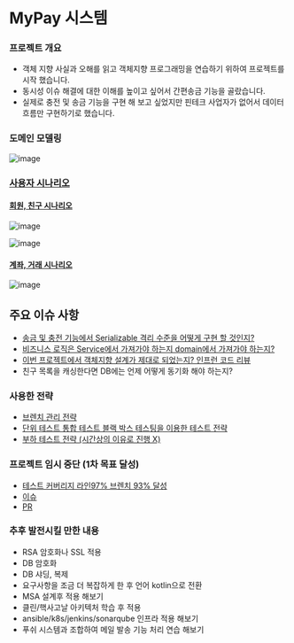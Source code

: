 # MyPay 시스템

### 프로젝트 개요
- 객체 지향 사실과 오해를 읽고 객체지향 프로그래밍을 연습하기 위하여 프로젝트를 시작 했습니다.
- 동시성 이슈 해결에 대한 이해를 높이고 싶어서 간편송금 기능을 골랐습니다.
- 실제로 충전 및 송금 기능을 구현 해 보고 싶었지만 핀테크 사업자가 없어서 데이터 흐름만 구현하기로 했습니다.

### 도메인 모델링
![image](https://user-images.githubusercontent.com/126523988/231641050-3d402f7d-f075-4a84-bb95-6126782cdc1c.png)

### [사용자 시나리오](https://github.com/jungmini0601/pay/wiki)
#### [회원, 친구 시나리오](https://github.com/jungmini0601/pay/wiki/%ED%9A%8C%EC%9B%90-%EC%8B%9C%EB%82%98%EB%A6%AC%EC%98%A4)
![image](https://user-images.githubusercontent.com/126523988/230802866-5aa2c84e-5348-48b5-ba9a-1d3f8f948381.png)

![image](https://user-images.githubusercontent.com/126523988/230802933-4977c85d-5d3f-499b-9d62-fc6757e5e762.png)

#### [계좌, 거래 시나리오](https://github.com/jungmini0601/pay/wiki/%EA%B3%84%EC%A2%8C-%EC%8B%9C%EB%82%98%EB%A6%AC%EC%98%A4)
![image](https://user-images.githubusercontent.com/126523988/230803093-47e7eb86-6c68-44d6-bdf6-ea9517b92726.png)

## 주요 이슈 사항
- [송금 및 충전 기능에서 Serializable 격리 수준을 어떻게 구현 할 것인지?](https://jungmini-laboratory.tistory.com/56)
- [비즈니스 로직은 Service에서 가져가야 하는지 domain에서 가져가야 하는지?](https://github.com/jungmini0601/pay/issues/26)
- [이번 프로젝트에서 객체지향 설계가 제대로 되었는지? 인프런 코드 리뷰](https://jungmini-laboratory.tistory.com/42)
- 친구 목록을 캐싱한다면 DB에는 언제 어떻게 동기화 해야 하는지?

### 사용한 전략
- [브렌치 관리 전략](https://jungmini-laboratory.tistory.com/26)
- [단위 테스트 통합 테스트 블랙 박스 테스팅을 이용한 테스트 전략](https://jungmini-laboratory.tistory.com/28)
- [부하 테스트 전략 (시간상의 이유로 진행 X)](https://jungmini-laboratory.tistory.com/32)

### 프로젝트 임시 중단 (1차 목표 달성)
- [테스트 커버리지 라인97% 브렌치 93% 달성](https://github.com/jungmini0601/pay/pull/50)
- [이슈](https://github.com/jungmini0601/pay/issues?q=is%3Aissue+is%3Aclosed)
- [PR](https://github.com/jungmini0601/pay/pulls?q=is%3Apr+is%3Aclosed)

### 추후 발전시킬 만한 내용
- RSA 암호화나 SSL 적용
- DB 암호화
- DB 샤딩, 복제
- 요구사항을 조금 더 복잡하게 한 후 언어 kotlin으로 전환
- MSA 설계후 적용 해보기
- 클린/핵사고날 아키텍처 학습 후 적용
- ansible/k8s/jenkins/sonarqube 인프라 적용 해보기
- 푸쉬 시스템과 조합하여 메일 발송 기능 처리 연습 해보기

